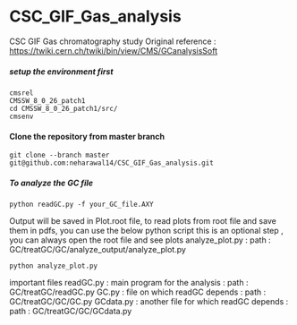 # CSC_GIF_Gas_analysis
CSC GIF Gas chromatography study 
Original reference : https://twiki.cern.ch/twiki/bin/view/CMS/GCanalysisSoft

##### setup the environment first
```
cmsrel 
CMSSW_8_0_26_patch1
cd CMSSW_8_0_26_patch1/src/
cmsenv
```

#### Clone the repository from master branch
```
git clone --branch master git@github.com:neharawal14/CSC_GIF_Gas_analysis.git
```

##### To analyze the  GC file 
```
python readGC.py -f your_GC_file.AXY
```
Output will be saved in Plot.root file, to read plots from root file and save them in pdfs, you can use the below python script
this is an optional step , you can always open the root file and see plots
analyze_plot.py : path : GC/treatGC/GC/analyze_output/analyze_plot.py
```
python analyze_plot.py
```

important files
readGC.py : main program for the analysis : path : GC/treatGC/readGC.py
GC.py : file on which readGC depends : path : GC/treatGC/GC/GC.py
GCdata.py : another file for which readGC depends : path : GC/treatGC/GC/GCdata.py

